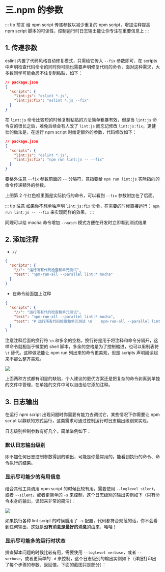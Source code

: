 # 三.npm 的参数

::: tip 前言
给 npm script 传递参数以减少重复的 npm script，增加注释提高 npm script 脚本的可读性，控制运行时日志输出能让你专注在重要信息上
:::

## 1. 传递参数

eslint 内置了代码风格自动修复模式，只需给它传入 `--fix` 参数即可，在 scripts 中声明检查代码命令的同时你可能也需要声明修复代码的命令，面对这种需求，大多数同学可能会忍不住复制粘贴，如下：

```json
// package.json
{
  "scripts": {
    "lint:js": "eslint *.js",
    "lint:js:fix": "eslint *.js --fix"
  }
}
```

在 `lint:js` 命令比较短的时候复制粘贴的方法简单粗暴有效，但是当 `lint:js` 命令变的很长之后，难免后续会有人改了 `lint:js` 而忘记修改 `lint:js:fix`，更健壮的做法是，在运行 npm script 时给定额外的参数，代码修改如下：

```json
// package.json
{
  "scripts": {
    "lint:js": "eslint *.js",
    "lint:js:fix": "npm run lint:js -- --fix"
  }
}
```

要格外注意 `--fix` 参数前面的 `--` 分隔符，意指要给 `npm run lint:js` 实际指向的命令传递额外的参数。

上图第 2 个红色框里面是实际执行的命令，可以看到 `--fix` 参数附加在了后面。

::: tip 注意
如果你不想单独声明 `lint:js:fix` 命令，在需要的时候直接运行： `npm run lint:js -- --fix` 来实现同样的效果。
:::

同理可以给 mocha 命令增加 `--watch` 模式方便在开发时立即看到测试结果

## 2. 添加注释

- `//`

```json
{
  "scripts": {
    "//": "运行所有代码检查和单元测试",
    "test": "npm-run-all --parallel lint:* mocha"
  }
}
```

- 在命令前面加上注释

```json
{
  "scripts": {
    "//": "运行所有代码检查和单元测试",
    "test": "npm-run-all --parallel lint:* mocha",
    "test": "# 运行所有代码检查和单元测试 \n    npm-run-all --parallel lint:* mocha"
  }
}
```

注意注释后面的换行符 `\n` 和多余的空格，换行符是用于将注释和命令分隔开，这样命令就相当于微型的 shell 脚本，多余的空格是为了控制缩进，也可以用制表符 `\t` 替代。这种做法能让 npm run 列出来的命令更美观，但是 scripts 声明阅读起来不那么整齐美观。

![](https://user-gold-cdn.xitu.io/2017/11/27/15ffa72c247900f5?w=846&h=412&f=png&s=54745)

上面两种方式都有明显的缺陷，个人建议的更优方案还是把复杂的命令剥离到单独的文件中管理，在单独的文件中可以自由给它添加注释。

## 3. 日志输出

在运行 npm script 出现问题时你需要有能力去调试它，某些情况下你需要让 npm script 以静默的方式运行，这类需求可通过控制运行时日志输出级别来实现。

日志级别控制参数有好几个，简单举例如下：

### 默认日志输出级别

即不加任何日志控制参数得到的输出，可能是你最常用的，能看到执行的命令、命令执行的结果。

### 显示尽可能少的有用信息

结合其他工具调用 npm script 的时候比较有用，需要使用 `--loglevel silent`，或者 `--silent`，或者更简单的 `-s` 来控制，这个日志级别的输出实例如下（只有命令本身的输出，读起来非常的简洁）：

![](https://user-gold-cdn.xitu.io/2017/11/27/15ffa73279c8a9e8?w=782&h=232&f=png&s=20452)

如果执行各种 lint script 的时候启用了 `-s` 配置，代码都符合规范的话，你不会看到任何输出，这就是**没有消息是最好的消息**的由来，哈哈！

### 显示尽可能多的运行时状态

排查脚本问题的时候比较有用，需要使用 `--loglevel verbose`，或者 `--verbose`，或者更简单的 `-d` 来控制，这个日志级别的输出实例如下（详细打印出了每个步骤的参数、返回值，下面的截图只是部分）：
